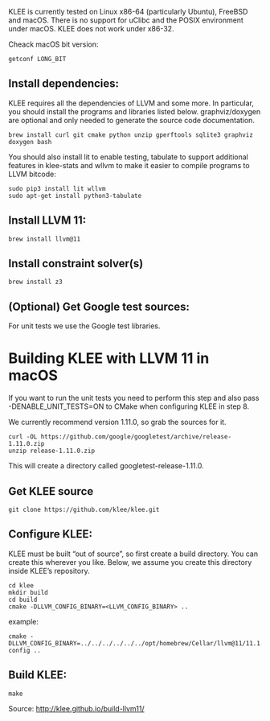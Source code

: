 KLEE is currently tested on Linux x86-64 (particularly Ubuntu), FreeBSD and macOS.
There is no support for uClibc and the POSIX environment under macOS. KLEE does not work under x86-32.

Cheack macOS bit version:
```
getconf LONG_BIT
```
## Install dependencies: 
KLEE requires all the dependencies of LLVM and some more. In particular, you should install the programs and libraries listed below.
graphviz/doxygen are optional and only needed to generate the source code documentation.

```
brew install curl git cmake python unzip gperftools sqlite3 graphviz doxygen bash
```
You should also install lit to enable testing, tabulate to support additional features in klee-stats and wllvm to make it easier to compile programs to LLVM bitcode:
```
sudo pip3 install lit wllvm
sudo apt-get install python3-tabulate
```

## Install LLVM 11: 
```
brew install llvm@11 
```

## Install constraint solver(s)
```
brew install z3
```
## (Optional) Get Google test sources:
For unit tests we use the Google test libraries.
# Building KLEE with LLVM 11 in macOS
If you want to run the unit tests you need to perform this step and also pass -DENABLE_UNIT_TESTS=ON to CMake when configuring KLEE in step 8.

We currently recommend version 1.11.0, so grab the sources for it.
```
curl -OL https://github.com/google/googletest/archive/release-1.11.0.zip
unzip release-1.11.0.zip
```
This will create a directory called googletest-release-1.11.0.

## Get KLEE source

```
git clone https://github.com/klee/klee.git
```
## Configure KLEE:
KLEE must be built “out of source”, so first create a build directory. 
You can create this wherever you like. Below, we assume you create this directory inside KLEE’s repository.
```
cd klee
mkdir build
cd build
cmake -DLLVM_CONFIG_BINARY=<LLVM_CONFIG_BINARY> ..
 ```
example:
```
cmake -DLLVM_CONFIG_BINARY=../../../../../../opt/homebrew/Cellar/llvm@11/11.1.0_4/bin/llvm-config ..
```

## Build KLEE:
```
make
```
 
Source: http://klee.github.io/build-llvm11/
